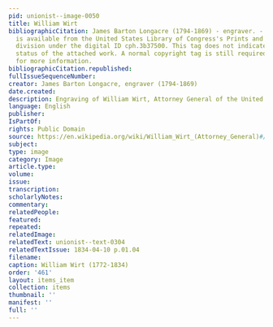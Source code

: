 ```yaml
---
pid: unionist--image-0050
title: William Wirt
bibliographicCitation: James Barton Longacre (1794-1869) - engraver. - This image
  is available from the United States Library of Congress's Prints and Photographs
  division under the digital ID cph.3b37500. This tag does not indicate the copyright
  status of the attached work. A normal copyright tag is still required. See Commons:Licensing
  for more information.
bibliographicCitation.republished: 
fullIssueSequenceNumber: 
creator: James Barton Longacre, engraver (1794-1869)
date.created: 
description: Engraving of William Wirt, Attorney General of the United States
language: English
publisher: 
IsPartOf: 
rights: Public Domain
source: https://en.wikipedia.org/wiki/William_Wirt_(Attorney_General)#/media/File:Attorney_General_William_Wirt.jpg
subject: 
type: image
category: Image
article.type: 
volume: 
issue: 
transcription: 
scholarlyNotes: 
commentary: 
relatedPeople: 
featured: 
repeated: 
relatedImage: 
relatedText: unionist--text-0304
relatedTextIssue: 1834-04-10 p.01.04
filename: 
caption: William Wirt (1772-1834)
order: '461'
layout: items_item
collection: items
thumbnail: ''
manifest: ''
full: ''
---
```

